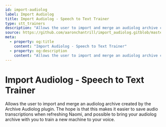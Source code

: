 ```yaml
---
id: import-audiolog
label: Import Audiolog
title: Import Audiolog - Speech to Text Trainer
type: stt_trainers
description: "Allows the user to import and merge an audiolog archive created by the Archive Audiolog plugin."
source: https://github.com/aaronchantrill/import_audiolog.gitblob/master/readme.md
meta:
  - property: og:title
    content: "Import Audiolog - Speech to Text Trainer"
  - property: og:description
    content: "Allows the user to import and merge an audiolog archive created by the Archive Audiolog plugin."
---
```


# Import Audiolog - Speech to Text Trainer

Allows the user to import and merge an audiolog archive created by the Archive Audiolog plugin. The hope is that this makes it easier to save audio transcriptions when refreshing Naomi, and possible to bring your audiolog archive with you to train a new machine to your voice.

<EditPageLink/>
